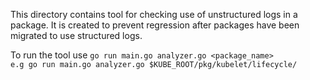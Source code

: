 This directory contains tool for checking use of unstructured logs in a package. It is created to prevent regression after packages have been migrated to use structured logs.

To run the tool use `go run main.go analyzer.go <package_name>`   
`e.g go run main.go analyzer.go $KUBE_ROOT/pkg/kubelet/lifecycle/`